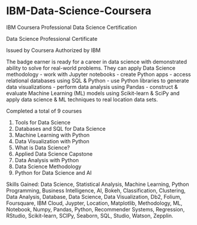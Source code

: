 # IBM-Data-Science-Coursera
IBM Coursera Professional Data Science Certification 


Data Science Professional Certificate

Issued by Coursera
Authorized by IBM

The badge earner is ready for a career in data science with demonstrated ability to solve for real-world problems. They can apply Data Science methodology - work with Jupyter notebooks - create Python apps - access relational databases using SQL & Python - use Python libraries to generate data visualizations - perform data analysis using Pandas - construct & evaluate Machine Learning (ML) models using Scikit-learn & SciPy and apply data science & ML techniques to real location data sets.


Completed a total of 9 courses


1. Tools for Data Science
2. Databases and SQL for Data Science
3. Machine Learning with Python
4. Data Visualization with Python
5. What is Data Science?
6. Applied Data Science Capstone
7. Data Analysis with Python
8. Data Science Methodology
9. Python for Data Science and AI


Skills Gained: Data Science, Statistical Analysis, Machine Learning, Python Programming, Business Intelligence, AI, Bokeh, Classification, Clustering, Data Analysis, Database, Data Science, Data Visualization, Db2, Folium, Foursquare, IBM Cloud, Juypter, Location, Matplotlib, Methodology, ML, Notebook, Numpy, Pandas, Python, Recommender Systems, Regression, RStudio, Scikit-learn, SCIPy, Seaborn, SQL, Studio, Watson, Zepplin. 
